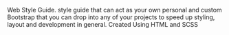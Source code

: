 Web Style Guide. 
style guide that can act as your own personal and custom Bootstrap that you can drop into any of your projects to speed up styling, layout and development in general. Created Using HTML and SCSS